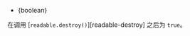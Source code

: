 <!-- YAML
added: v8.0.0
-->

* {boolean}

在调用 [`readable.destroy()`][readable-destroy] 之后为 `true`。

